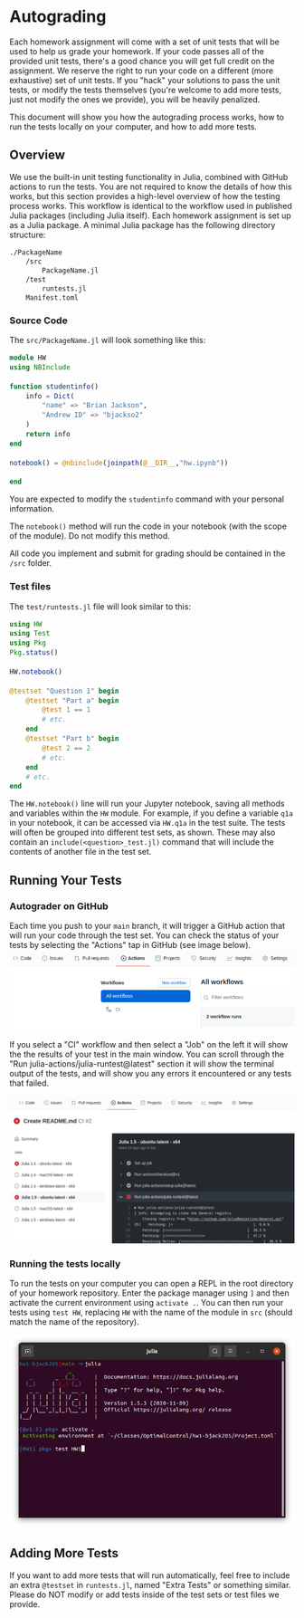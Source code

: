 # Autograding
Each homework assignment will come with a set of unit tests that will be used to help us grade your homework. If your code passes all of the provided unit tests, there's a good chance you will get full credit on the assignment. We reserve the right to run your code on a different (more exhaustive) set of unit tests. If you "hack" your solutions to pass the unit tests, or modify the tests themselves (you're welcome to add more tests, just not modify the ones we provide), you will be heavily penalized. 

This document will show you how the autograding process works, how to run the tests locally on your computer, and how to add more tests.

## Overview
We use the built-in unit testing functionality in Julia, combined with GitHub actions to run the tests. You are not required to know the details of how this works, but this section provides a high-level overview of how the testing process works. This workflow is identical to the workflow used in published Julia packages (including Julia itself). Each homework assignment is set up as a Julia package. A minimal Julia package has the following directory structure:
```
./PackageName
    /src
        PackageName.jl
    /test
        runtests.jl
    Manifest.toml
```

### Source Code
The `src/PackageName.jl` will look something like this:
```julia
module HW
using NBInclude

function studentinfo()
    info = Dict(
        "name" => "Brian Jackson",
        "Andrew ID" => "bjackso2"
    )
    return info
end

notebook() = @nbinclude(joinpath(@__DIR__,"hw.ipynb"))

end
```

You are expected to modify the `studentinfo` command with your
personal information.

The `notebook()` method will run the code in your notebook (with the scope of the module). Do not modify this method.

All code you implement and submit for grading should be contained in the `/src` folder. 

### Test files
The `test/runtests.jl` file will look similar to this:

```julia
using HW
using Test
using Pkg
Pkg.status()

HW.notebook()

@testset "Question 1" begin
    @testset "Part a" begin
        @test 1 == 1
        # etc. 
    end
    @testset "Part b" begin
        @test 2 == 2
        # etc.
    end
    # etc.
end
```

The `HW.notebook()` line will run your Jupyter notebook, saving all methods and variables within the `HW` module. For example, if you define a variable `q1a` in your notebook, it can be accessed via `HW.q1a` in the test suite. The tests will 
often be grouped into different test sets, as shown. These may also contain an `include(<question>_test.jl)` command that will include the contents of another file in the test set.

## Running Your Tests
### Autograder on GitHub
Each time you push to your `main` branch, it will trigger a GitHub action that will run your code through the test set. You can check the status of your tests by selecting the "Actions" tap in GitHub (see image below).
![Action](GHActions.png)

If you select a "CI" workflow and then select a "Job" on the left it will show the the results of your test in the main window. You can scroll through the "Run julia-actions/julia-runtest@latest" section it will show the terminal output of the tests, and will show you any errors it encountered or any tests that failed.

![CI](CIAction.png)

### Running the tests locally
To run the tests on your computer you can open a REPL in the root directory of your homework repository. Enter the package manager using `]` and then activate the current environment using `activate .`. You can then run your tests using `test HW`, replacing `HW` with the name of the module in `src` (should match the name of the repository). 

![tests](runtests.png)

## Adding More Tests
If you want to add more tests that will run automatically, feel free to include an extra `@testset` in `runtests.jl`, named "Extra Tests" or something similar. Please do NOT modify or add tests inside of the test sets or test files we provide.

